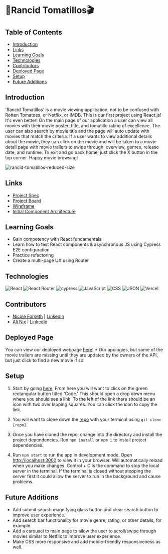 #  🍿Rancid Tomatillos🎬

## Table of Contents
- [Introduction](#introduction)
- [Links](#links)
- [Learning Goals](#learning-goals)
- [Technologies](#technologies)
- [Contributors](#contributors)
- [Deployed Page](#deployed-page)
- [Setup](#setup)
- [Future Additions](#future-additions)

## Introduction
'Rancid Tomatillos' is a movie viewing application, not to be confused with Rotten Tomatoes, or Netflix, or IMDB. This is our first project using React.js! It's even better! On the main page of our application a user can view all movies with their movie poster, title, and tomatillo rating of excellence. The user can also search by movie title and the page will auto update with movies that match the criteria. If a user wants to view additional details about the movie, they can click on the movie and will be taken to a movie detail page with movie trailers to swipe through, overview, genres, release date, and runtime. To exit and go back home, just click the X button in the top corner. Happy movie browsing!

![rancid-tomatillos-reduced-size](https://user-images.githubusercontent.com/18154724/197441515-b683f5ec-c847-4932-b583-b231b3710732.gif)

## Links
- [Project Spec](https://frontend.turing.edu/projects/module-3/rancid-tomatillos-v3.html)
- [Project Board](https://github.com/users/alinix1/projects/4)
- [Wireframe](https://www.figma.com/file/evKLjbjm7m18tWZxl11H3r/Rancid-Tomatillos?node-id=0%3A1)
- [Initial Component Architecture](https://excalidraw.com/#json=TByGwUjAPcp2ZLmcu3eZ0,i0zQgZ-Nc6DttL-fgfyCEg)

## Learning Goals 
- Gain competency with React fundamentals
- Learn how to test React components & asynchronous JS using Cypress E2E configuration
- Practice refactoring
- Create a multi-page UX using Router

## Technologies 
![React](https://img.shields.io/badge/react-%2320232a.svg?style=for-the-badge&logo=react&logoColor=%2361DAFB)
![React Router](https://img.shields.io/badge/React_Router-CA4245?style=for-the-badge&logo=react-router&logoColor=white)
![cypress](https://img.shields.io/badge/-cypress-%23E5E5E5?style=for-the-badge&logo=cypress&logoColor=058a5e)
![JavaScript](https://img.shields.io/badge/JavaScript-323330?style=for-the-badge&logo=javascript&logoColor=F7DF1E)
![CSS](https://img.shields.io/badge/CSS3-1572B6?style=for-the-badge&logo=css3&logoColor=white)
![JSON](https://img.shields.io/badge/json-5E5C5C?style=for-the-badge&logo=json&logoColor=white)
![Vercel](https://user-images.githubusercontent.com/101746747/188785090-4abee495-4f46-4dba-b554-e16ded576297.png)

## Contributors
- [Nicole Forseth](https://github.com/forsethnico) | [LinkedIn](https://www.linkedin.com/in/nicoleforseth/)
- [Ali Nix](https://github.com/alinix1) | [LinkedIn](https://www.linkedin.com/in/ali-nix-38b9b9126/)

## Deployed Page
You can view our deployed webpage [here](https://rancid-tomatillos-paired.vercel.app/)! * Our apologies, but some of the movie trailers are missing until they are updated by the owners of the API, but just click to find a new movie if so! 

## Setup

1. Start by going [here](https://github.com/alinix1/rancid-tomatillos). From here you will want to click on the green rectangular button titled 'Code.' This should open a drop down menu where you should see a link. To the left of the link there should be an icon with two over lapping squares. You can click the icon to copy the link.

2. You will want to clone down the [repo](https://github.com/alinix1/rancid-tomatillos.git) with your terminal using `git clone [repo]`.

3. Once you have cloned the repo, change into the directory and install the project dependencies. Run `npm install` or `npm i` to install project dependencies.

4. Run `npm start` to run the app in development mode. Open [http://localhost:3000](http://localhost:3000) to view it in your browser. Will automatically reload when you make changes. Control + C is the command to stop the local server in the terminal. If the terminal is closed without stopping the server first it could allow the server to run in the background and cause problems.

## Future Additions
- Add submit search magnifying glass button and clear search button to improve user experience.
- Add search bar functionality for movie genre, rating, or other details, for example. 
- Add a carousel to main page to allow the user to scroll/swipe through movies similar to Netflix to improve user experience.  
- Make CSS more responsive and add mobile-friendly responsiveness as well.
